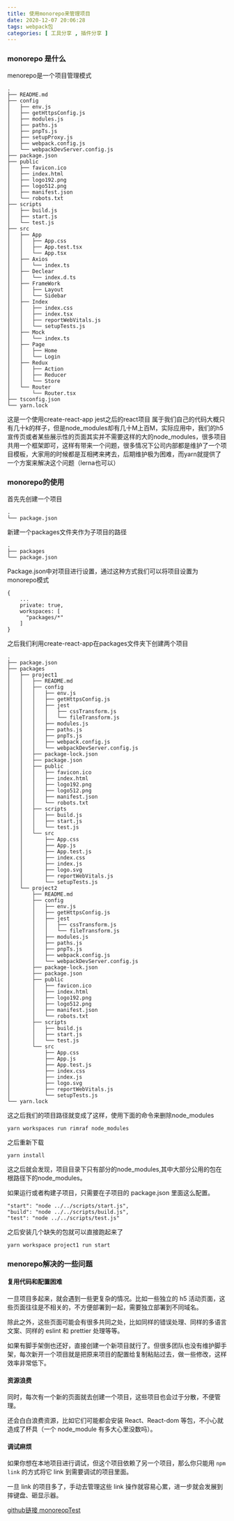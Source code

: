 ```yaml
---
title: 使用monorepo来管理项目
date: 2020-12-07 20:06:28
tags: webpack包
categories: [ 工具分享 , 插件分享 ]
---
```

### monorepo 是什么
menorepo是一个项目管理模式

```
.
├── README.md
├── config
│   ├── env.js
│   ├── getHttpsConfig.js
│   ├── modules.js
│   ├── paths.js
│   ├── pnpTs.js
│   ├── setupProxy.js
│   ├── webpack.config.js
│   └── webpackDevServer.config.js
├── package.json
├── public
│   ├── favicon.ico
│   ├── index.html
│   ├── logo192.png
│   ├── logo512.png
│   ├── manifest.json
│   └── robots.txt
├── scripts
│   ├── build.js
│   ├── start.js
│   └── test.js
├── src
│   ├── App
│   │   ├── App.css
│   │   ├── App.test.tsx
│   │   └── App.tsx
│   ├── Axios
│   │   └── index.ts
│   ├── Declear
│   │   └── index.d.ts
│   ├── FrameWork
│   │   ├── Layout
│   │   └── Sidebar
│   ├── Index
│   │   ├── index.css
│   │   ├── index.tsx
│   │   ├── reportWebVitals.js
│   │   └── setupTests.js
│   ├── Mock
│   │   └── index.ts
│   ├── Page
│   │   ├── Home
│   │   └── Login
│   ├── Redux
│   │   ├── Action
│   │   ├── Reducer
│   │   └── Store
│   └── Router
│       └── Router.tsx
├── tsconfig.json
└── yarn.lock

```

这是一个使用create-react-app jest之后的react项目 属于我们自己的代码大概只有几十k的样子，但是node_modules却有几十M上百M，实际应用中，我们的h5宣传页或者某些展示性的页面其实并不需要这样的大的node_modules，很多项目共用一个框架即可，这样有带来一个问题，很多情况下公司内部都是维护了一个项目模板，大家用的时候都是互相拷来拷去，后期维护极为困难，而yarn就提供了一个方案来解决这个问题（lerna也可以）

### monorepo的使用

首先先创建一个项目

```
.
└── package.json
```

新建一个packages文件夹作为子项目的路径

```
.
├── packages
└── package.json
```

Package.json中对项目进行设置，通过这种方式我们可以将项目设置为monorepo模式

```
{
    ...
    private: true,
    workspaces: [
      "packages/*"
    ]
}
```

之后我们利用create-react-app在packages文件夹下创建两个项目

```
.
├── package.json
├── packages
│   ├── project1
│   │   ├── README.md
│   │   ├── config
│   │   │   ├── env.js
│   │   │   ├── getHttpsConfig.js
│   │   │   ├── jest
│   │   │   │   ├── cssTransform.js
│   │   │   │   └── fileTransform.js
│   │   │   ├── modules.js
│   │   │   ├── paths.js
│   │   │   ├── pnpTs.js
│   │   │   ├── webpack.config.js
│   │   │   └── webpackDevServer.config.js
│   │   ├── package-lock.json
│   │   ├── package.json
│   │   ├── public
│   │   │   ├── favicon.ico
│   │   │   ├── index.html
│   │   │   ├── logo192.png
│   │   │   ├── logo512.png
│   │   │   ├── manifest.json
│   │   │   └── robots.txt
│   │   ├── scripts
│   │   │   ├── build.js
│   │   │   ├── start.js
│   │   │   └── test.js
│   │   └── src
│   │       ├── App.css
│   │       ├── App.js
│   │       ├── App.test.js
│   │       ├── index.css
│   │       ├── index.js
│   │       ├── logo.svg
│   │       ├── reportWebVitals.js
│   │       └── setupTests.js
│   └── project2
│       ├── README.md
│       ├── config
│       │   ├── env.js
│       │   ├── getHttpsConfig.js
│       │   ├── jest
│       │   │   ├── cssTransform.js
│       │   │   └── fileTransform.js
│       │   ├── modules.js
│       │   ├── paths.js
│       │   ├── pnpTs.js
│       │   ├── webpack.config.js
│       │   └── webpackDevServer.config.js
│       ├── package-lock.json
│       ├── package.json
│       ├── public
│       │   ├── favicon.ico
│       │   ├── index.html
│       │   ├── logo192.png
│       │   ├── logo512.png
│       │   ├── manifest.json
│       │   └── robots.txt
│       ├── scripts
│       │   ├── build.js
│       │   ├── start.js
│       │   └── test.js
│       └── src
│           ├── App.css
│           ├── App.js
│           ├── App.test.js
│           ├── index.css
│           ├── index.js
│           ├── logo.svg
│           ├── reportWebVitals.js
│           └── setupTests.js
└── yarn.lock
```

这之后我们的项目路径就变成了这样，使用下面的命令来删除node_modules

```
yarn workspaces run rimraf node_modules
```

之后重新下载

```
yarn install
```

这之后就会发现，项目目录下只有部分的node_modules,其中大部分公用的包在根路径下的node_modules。

如果运行或者构建子项目，只需要在子项目的 package.json 里面这么配置。

```
"start": "node ../../scripts/start.js",
"build": "node ../../scripts/build.js",
"test": "node ../../scripts/test.js"
```

之后安装几个缺失的包就可以直接跑起来了

```
yarn workspace project1 run start
```



### menorepo解决的一些问题

#### 复用代码和配置困难

一旦项目多起来，就会遇到一些更复杂的情况。比如一些独立的 h5 活动页面，这些页面往往是不相关的，不方便部署到一起，需要独立部署到不同域名。

除此之外，这些页面可能会有很多共同之处，比如同样的错误处理、同样的多语言文案、同样的 eslint 和 prettier 处理等等。

如果有脚手架倒也还好，直接创建一个新项目就行了。但很多团队也没有维护脚手架，每次新开一个项目就是把原来项目的配置给复制粘贴过去，做一些修改，这样效率非常低下。

#### 资源浪费

同时，每次有一个新的页面就去创建一个项目，这些项目也会过于分散，不便管理。

还会白白浪费资源，比如它们可能都会安装 React、React-dom 等包，不小心就造成了杯具（一个 node_module 有多大心里没数吗）。

#### 调试麻烦

如果你想在本地项目进行调试，但这个项目依赖了另一个项目，那么你只能用 `npm link` 的方式将它 link 到需要调试的项目里面。

一旦 link 的项目多了，手动去管理这些 link 操作就容易心累，进一步就会发展到摔键盘、砸显示器。

[github链接 monoreopTest](https://github.com/yxSgitHUB/monoreopTest)

